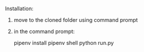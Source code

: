 Installation:

1. move to the cloned folder using command prompt
2. in the command prompt:

	pipenv install
	pipenv shell
	python run.py